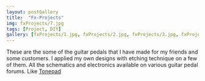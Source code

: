 ```yaml
---
layout: postGallery
title:  "Fx-Projects"
img: fxProjects/7.jpg
tags: [Project, DIY]
gallery: [fxProjects/1.jpg, fxProjects/2.jpg, fxProjects/3.jpg, fxProjects/4.JPG, fxProjects/5.JPG,fxProjects/6.JPG, fxProjects/7.JPG, fxProjects/8.JPG, fxProjects/10.JPG, fxProjects/11.JPG, fxProjects/12.JPG, fxProjects/13.JPG]
---
```


These are the some of the guitar pedals that I have made for my friends and some customers. I applied my own designs with etching technique on a few of them. All the schematics and electronics available on various guitar pedal forums. Like [Tonepad](http://www.tonepad.com/)

[jekyll-docs]: https://jekyllrb.com/docs/home
[jekyll-gh]:   https://github.com/jekyll/jekyll
[jekyll-talk]: https://talk.jekyllrb.com/
